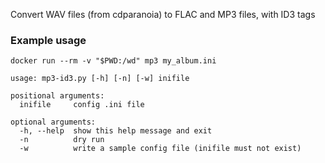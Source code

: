 Convert WAV files (from cdparanoia) to FLAC and MP3 files, with ID3 tags

### Example usage
    docker run --rm -v "$PWD:/wd" mp3 my_album.ini

```shell
usage: mp3-id3.py [-h] [-n] [-w] inifile

positional arguments:
  inifile     config .ini file

optional arguments:
  -h, --help  show this help message and exit
  -n          dry run
  -w          write a sample config file (inifile must not exist)
```
